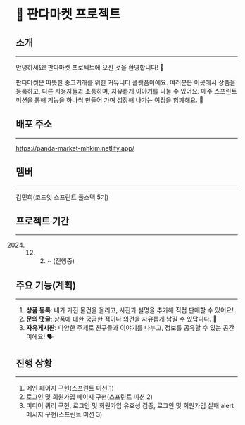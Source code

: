 # 🐼 판다마켓 프로젝트

## 소개

---

안녕하세요! 판다마켓 프로젝트에 오신 것을 환영합니다! 🥳

판다마켓은 따뜻한 중고거래를 위한 커뮤니티 플랫폼이에요. 여러분은 이곳에서 상품을 등록하고, 다른 사용자들과 소통하며, 자유롭게 이야기를 나눌 수 있어요. 매주 스프린트 미션을 통해 기능을 하나씩 만들어 가며 성장해 나가는 여정을 함께해요. 🚀

## 배포 주소

---

https://panda-market-mhkim.netlify.app/

## 멤버

---

김민희(코드잇 스프린트 풀스택 5기)

## 프로젝트 기간

---

2024. 12. 2. ~ (진행중)

## 주요 기능(계획)

---

1. **상품 등록**: 내가 가진 물건을 올리고, 사진과 설명을 추가해 직접 판매할 수 있어요!
2. **문의 댓글**: 상품에 대한 궁금한 점이나 의견을 자유롭게 남길 수 있답니다. 📝
3. **자유게시판**: 다양한 주제로 친구들과 이야기를 나누고, 정보를 공유할 수 있는 공간이에요! 🗣️

## 진행 상황

---

1. 메인 페이지 구현(스프린트 미션 1) 
2. 로그인 및 회원가입 페이지 구현(스프린트 미션 2)
3. 미디어 쿼리 구현, 로그인 및 회원가입 유효성 검증, 로그인 및 회원가입 실패 alert 메시지 구현(스프린트 미션 3)